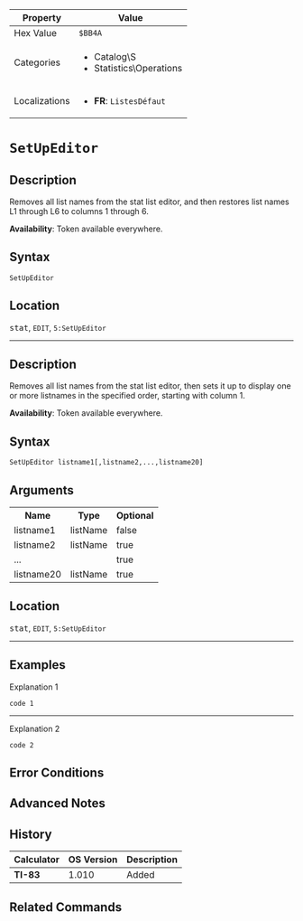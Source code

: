 | Property      | Value |
|---------------|-------|
| Hex Value     | `$BB4A`|
| Categories    | <ul><li>Catalog\S</li><li>Statistics\Operations</li></ul> |
| Localizations | <ul><li><b>FR</b>: `ListesDéfaut `</li></ul> |

# `SetUpEditor `

## Description
Removes all list names from the stat list editor, and then restores list names L1 through L6 to columns 1 through 6.


<b>Availability</b>: Token available everywhere.

## Syntax
`SetUpEditor`

## Location
<kbd>stat</kbd>, `EDIT`, `5:SetUpEditor`
<hr>

## Description
Removes all list names from the stat list editor, then sets it up to display one or more listnames in the specified order, starting with column 1.


<b>Availability</b>: Token available everywhere.

## Syntax
`SetUpEditor listname1[,listname2,...,listname20]`

## Arguments
<table>
<tr><th>Name</th><th>Type</th><th>Optional</th></tr>

<tr><td>listname1</td><td>listName</td><td>false</td></tr>

<tr><td>listname2</td><td>listName</td><td>true</td></tr>

<tr><td>...</td><td></td><td>true</td></tr>

<tr><td>listname20</td><td>listName</td><td>true</td></tr>

</table>

## Location
<kbd>stat</kbd>, `EDIT`, `5:SetUpEditor`
<hr>

## Examples

Explanation 1
```ti-basic
code 1
```
---
Explanation 2
```ti-basic
code 2
```

## Error Conditions


## Advanced Notes


## History
| Calculator | OS Version | Description |
|------------|------------|-------------|
| <b>TI-83</b> | 1.010 | Added

## Related Commands

    